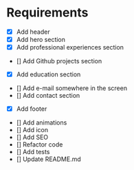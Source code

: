 # Requirements

- [x] Add header
- [x] Add hero section
- [x] Add professional experiences section
- [] Add Github projects section
- [x] Add education section
- [] Add e-mail somewhere in the screen
- [] Add contact section
- [x] Add footer
- [] Add animations
- [] Add icon
- [] Add SEO
- [] Refactor code
- [] Add tests
- [] Update README.md
